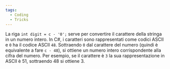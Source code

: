 ```yaml
---
tags:
  - Coding
  - Tricks
---
```

La riga `int digit = c - '0';` serve per convertire il carattere della stringa in un numero intero.
In C#, i caratteri sono rappresentati come codici ASCII e `0` ha il codice ASCII `48`. Sottraendo `0` dal carattere del numero (quindi è equivalente a fare `c - 48`), si ottiene un numero intero corrispondente alla cifra del numero.
Per esempio, se il carattere è `3` la sua rappresentazione in ASCII è 51, sottraendo 48 si ottiene 3.
